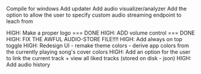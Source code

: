 Compile for windows
Add updater
Add audio visualizer/analyzer
Add the option to allow the user to specify custom audio streaming endpoint to leach from

HIGH: Make a proper logo === DONE
HIGH: ADD volume control === DONE
HIGH: FIX THE AWFUL AUDIO-STORE FILE!!!!
HIGH: Add always on top toggle
HIGH: Redesign UI - remake theme colors - derive app colors from the currently playing song's cover colors
HIGH: Add an option for the user to link the current track + view all liked tracks (stored on disk - json)
HIGH: Add audio history
